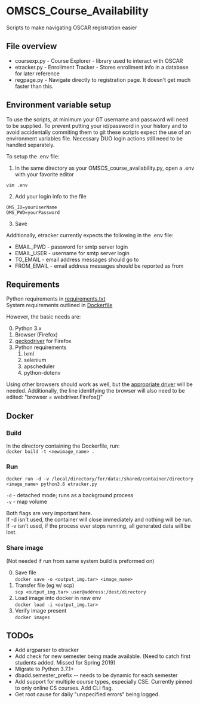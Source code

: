 
# OMSCS_Course_Availability

Scripts to make navigating OSCAR registration easier

## File overview
- coursexp.py - Course Explorer - library used to interact with OSCAR
- etracker.py - Enrollment Tracker - Stores enrollment info in a database for later reference
- regpage.py - Navigate directly to registration page. It doesn't get much faster than this.

## Environment variable setup

To use the scripts, at minimum your GT username and password will need to be supplied.
To prevent putting your id/password in your history and to avoid accidentally commiting
them to git these scripts expect the use of an environment variables file.
Necessary DUO login actions still need to be handled separately.

To setup the .env file:
1) In the same directory as your OMSCS_course_availability.py,
open a .env with your favorite editor
```
vim .env
```

2) Add your login info to the file
```
OMS_ID=yourUserName
OMS_PWD=yourPassword
```

3) Save

Additionally, etracker currently expects the following in the .env file:
- EMAIL_PWD - password for smtp server login
- EMAIL_USER - username for smtp server login
- TO_EMAIL - email address messages should go to
- FROM_EMAIL - email address messages should be reported as from


## Requirements
Python requirements in [requirements.txt](requirements.txt)  
System requirements outlined in [Dockerfile](Dockerfile)

However, the basic needs are:

0. Python 3.x
1. Browser (Firefox)
2. [geckodriver](https://github.com/mozilla/geckodriver/releases) for Firefox
3. Python requirements  
    1. lxml
    2. selenium
    3. apscheduler
    4. python-dotenv

Using other browsers should work as well, but the [appropriate driver](https://seleniumhq.github.io/docs/wd.html#quick_reference) will be needed.
Additionally, the line identifying the browser will also need to be edited:
"browser = webdriver.Firefox()"

## Docker
### Build
In the directory containing the Dockerfile, run:  
`docker build -t <newimage_name> .`

### Run
`docker run -d -v /local/directory/for/data:/shared/container/directory <image_name> python3.6 etracker.py`

`-d` - detached mode; runs as a background process  
`-v` - map volume

Both flags are very important here.  
If -d isn't used, the container will close immediately and nothing will be run.  
If -v isn't used, if the process ever stops running, all generated data will be lost.

### Share image 

(Not needed if run from same system build is preformed on)  

0. Save file  
`docker save -o <output_img.tar> <image_name>`
1. Transfer file (eg w/ scp)  
`scp <output_img.tar> user@address:/dest/directory`
2. Load image into docker in new env  
`docker load -i <output_img.tar>`
3. Verify image present  
`docker images`

## TODOs
- Add argparser to etracker
- Add check for new semester being made available. (Need to catch first students added. Missed for Spring 2019)
- Migrate to Python 3.7.1+
- dbadd.semester_prefix -- needs to be dynamic for each semester
- Add support for multiple course types, especially CSE. Currently pinned to only online CS courses. Add CLI flag.
- Get root cause for daily "unspecified errors" being logged. 
